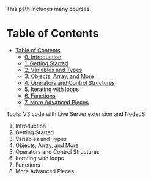 This path includes many courses.

# Table of Contents
- [Table of Contents](#table-of-contents)
  - [0. Introduction ](#1)
  - [1. Getting Started](#2)
  - [2. Variables and Types](#3)
  - [3. Objects, Array, and More](#4)
  - [4. Operators and Control Structures ](#5)
  - [5. Iterating with loops ](#6)
  - [6. Functions](#7)
  - [7. More Advanced Pieces](#8)



Tools: VS code with Live Server extension and NodeJS

1. Introduction <a name="1"></a>
2. Getting Started <a name="2"></a>
3. Variables and Types <a name="3"></a>
4. Objects, Array, and More <a name="4"></a>
5. Operators and Control Structures  <a name="5"></a>
6. Iterating with loops <a name="6"></a>
7. Functions <a name="7"></a>
8. More Advanced Pieces <a name="8"></a>
